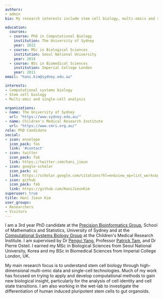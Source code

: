 ```yaml
---
authors:
- admin
bio: My research interests include stem cell biology, multi-omics and single cell analysis. 

education:
  courses:
  - course: PhD in Computational Biology
    institution: The University of Sydney
    year: 2022
  - course: MSc in Biological Sciences
    institution: Seoul National University 
    year: 2014
  - course: BSc in Biomedical Sciences
    institution: Imperial College London
    year: 2011
email: "hani.kim@sydney.edu.au"

interests:
- Computational systems biology
- Stem cell biology
- Multi-omic and single-cell analysis

organizations:
- name: The University of Sydney
  url: "https://www.sydney.edu.au/"
- name: Children's Medical Research Institute
  url: "https://www.cmri.org.au/"
role: PhD Candidate
social:
- icon: envelope
  icon_pack: fas
  link: '#contact'
- icon: twitter
  icon_pack: fab
  link: https://twitter.com/hani_jieun
- icon: google-scholar
  icon_pack: ai
  link: https://scholar.google.com/citations?hl=en&view_op=list_works&gmla=AJsN-F4TO7ABnOr8RJe1lrJTbnxSltb8NCVMDg2DNmCsPD1rr7g7DRaiw0Ln4yFuWfPLGCvybJeiQ4X-nGeIDyE4S4bCiGLAAXyrwnAx_ZBV3KdHLXpRvaW_GJtfTKPmXJfgBksJ-PHu&user=dVDoGfgAAAAJ
- icon: github
  icon_pack: fab
  link: https://github.com/HaniJieunKim
superuser: true
title: Hani Jieun Kim
user_groups:
- Researchers
- Visitors
---
```


I am a 3rd year PhD candidate at the [Precision Bioinformatics Group](https://www.maths.usyd.edu.au/u/SMS/bioinformatics/), School of Mathematics and Statistics, University of Sydney and at the [Computational Systems Biology Group](https://www.cmri.org.au/Research/Research-Units/Computational-Systems-Biology) at the Children's Medical Research Institute. I am supervised by Dr [Pengyi Yang](https://pyanglab.github.io/), Professor [Patrick Tam](https://www.cmri.org.au/Research/Research-Units/Embryology), and Dr Pierre Osteil. I earned my MSc in Biological Sciences from Seoul National University, Korea and my BSc in Biomedical Sciences from Imperial College London, UK. 

My main research focus is to understand stem cell biology through high-dimensional multi-omic data and single-cell technologies. Much of my work has focused on trying to apply and develop computational methods to gain new biological insight, particularly for the analysis of cell identity and cell state transitions. I am also working in the wet-lab to investigate the differentiation of human induced pluripotent stem cells to gut organoids. 

